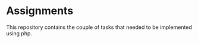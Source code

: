 # Assignments
This repository contains the couple of tasks that needed to be implemented using php.
